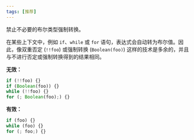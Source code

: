 ```yaml
---
tags: [推荐]
---
```


禁止不必要的布尔类型强制转换。

在某些上下文中，例如 `if`、`while` 或 `for` 语句，表达式会自动转为布尔值。因此，像双重否定 (`!!foo`) 或强制转换 (`Boolean(foo)`) 这样的技术是多余的，并且与不进行否定或强制转换得到的结果相同。

**无效：**

```typescript
if (!!foo) {}
if (Boolean(foo)) {}
while (!!foo) {}
for (; Boolean(foo);) {}
```

**有效：**

```typescript
if (foo) {}
while (foo) {}
for (; foo;) {}
```